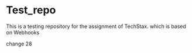 # Test_repo
This is a testing repository for the assignment of TechStax. which is based on Webhooks

change 28
